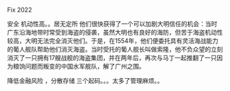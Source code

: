 Fix 2022

安全 机动性高。。居无定所
他们很快获得了一个可以加剧大明信任的机会：当时广东沿海地带时常受到海盗的侵袭，虽然大明也有良好的海防，但苦于海盗机动性较高，大明无法完全消灭他们。于是，在1554年，他们便委托具有灵活海战能力的葡人舰队帮助他们消灭海盗。当时受托的葡人舰长叫做索隆，他不负众望的立刻消灭了一只拥有17艘战舰的海盗集团，并在两年后，再次与马丁一起推翻了一只因为粮饷问题而叛变的中国水军舰队，解了广州之围。




降低金融风险 ，分散存储  三个起码。。。太多了管理麻烦。。
